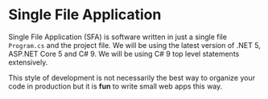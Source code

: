 # Single File Application

Single File Application (SFA) is software written in just a single file `Program.cs` and the project file. We will be using the latest version of .NET 5, ASP.NET Core 5 and C# 9. We will be using C# 9 top level statements extensively.

This style of development is not necessarily the best way to organize your code in production but it is **fun** to write small web apps this way. 